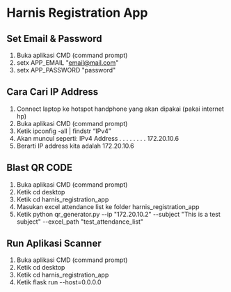 # Harnis Registration App

## Set Email & Password
1. Buka aplikasi CMD (command prompt)
2. setx APP_EMAIL "email@mail.com"
3. setx APP_PASSWORD "password"

## Cara Cari IP Address
1.	Connect laptop ke hotspot handphone yang akan dipakai (pakai internet hp)
2.	Buka aplikasi CMD (command prompt)
3.	Ketik ipconfig -all | findstr “IPv4”
4.	Akan muncul seperti: IPv4 Address . . . . . . . . 172.20.10.6
5.	Berarti IP address kita adalah 172.20.10.6


## Blast QR CODE
1.	Buka aplikasi CMD (command prompt)
2.	Ketik cd desktop
3.	Ketik cd harnis_registration_app
4.	Masukan excel attendance list ke folder harnis_registration_app
5.	Ketik python qr_generator.py --ip "172.20.10.2" --subject "This is a test subject" --excel_path "test_attendance_list"

## Run Aplikasi Scanner
1.	Buka aplikasi CMD (command prompt)
2.	Ketik cd desktop
3.	Ketik cd harnis_registration_app
4.	Ketik flask run --host=0.0.0.0
